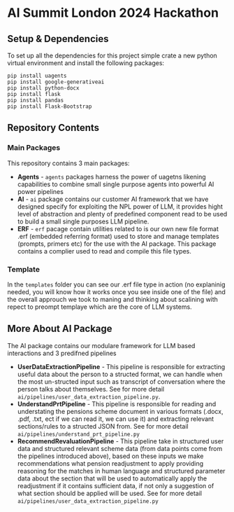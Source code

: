 # AI Summit London 2024 Hackathon
## Setup & Dependencies
To set up all the dependencies for this project simple crate a new python virtual environment and install the following packages:

    pip install uagents
    pip install google-generativeai
    pip install python-docx
    pip install flask
    pip install pandas
    pip install Flask-Bootstrap

## Repository Contents
### Main Packages
This repository contains 3 main packages:
* **Agents** -  ```agents```  packages harness the power of uagetns likening capabilities to combine small single purpose agents into powerful AI power pipelines
* **AI** - ```ai```  package contains our customer AI framework that we have designed specify for exploiting the NPL power of LLM, it provides hight level of abstraction and plenty of predefined component read to be used to build a small single purposes LLM pipeline.
* **ERF**  - ```erf``` pacage contain utilities related to is our own new file format .erf (embedded referring format) used to store and manage templates (prompts, primers etc) for the use with the AI package. This package contains a complier used to read and compile this file types.
### Template
In the ```templates```  folder you can see our .erf file type in action (no explaninig needed, you will know how it works once you see inside one of the file) and the overall approuch we took to maning and thinking about scalining with repect to preompt templaye which are the core of LLM systems.

## More About AI Package
The AI package contains our modulare framework for LLM based interactions and 3 predifned pipelines
* **UserDataExtractionPipeline**  - This pipeline is responsible for extracting useful data about the person to a structed format, we can handle when the most un-structed input such as transcript of conversation where the person talks about themselves.   See for more detail ```ai/pipelines/user_data_extraction_pipeline.py```.
* **UnderstandPrtPipeline** - This pipeline is responsible for reading and understating the pensions scheme document in various formats (.docx, .pdf, .txt, ect if we can read it, we can use it) and extracting relevant sections/rules to a structed JSON from. See for more detail ```ai/pipelines/understand_prt_pipeline.py```
* **RecommendRevaluationPipeline** - This pipeline take in structured user data and structured relevant scheme data (from data points come from the pipelines introduced above), based on these inputs we make recommendations what pension readjustment to apply providing reasoning for the matches in human language and structured parameter data about the section that will be used to automatically apply the readjustment if it contains sufficient data, if not only a suggestion of what section should be applied will be used. See for more detail ```ai/pipelines/user_data_extraction_pipeline.py``` 
